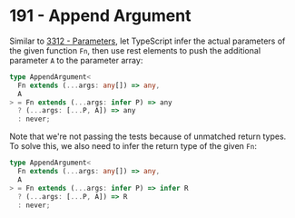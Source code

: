 # 191 - Append Argument

Similar to [3312 - Parameters](../03312-easy-parameters/note.md), let TypeScript infer the actual parameters of the given function `Fn`, then use rest elements to push the additional parameter `A` to the parameter array:

```typescript
type AppendArgument<
  Fn extends (...args: any[]) => any,
  A
> = Fn extends (...args: infer P) => any
  ? (...args: [...P, A]) => any
  : never;
```

Note that we're not passing the tests because of unmatched return types. To solve this, we also need to infer the return type of the given `Fn`:

```typescript
type AppendArgument<
  Fn extends (...args: any[]) => any,
  A
> = Fn extends (...args: infer P) => infer R
  ? (...args: [...P, A]) => R
  : never;
```
